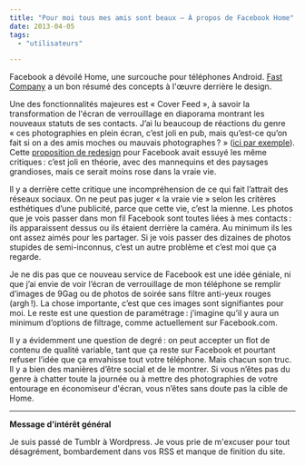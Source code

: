 ```yaml
---
title: "Pour moi tous mes amis sont beaux – À propos de Facebook Home"
date: 2013-04-05
tags:
  - "utilisateurs"

---
```


Facebook a dévoilé Home, une surcouche pour téléphones Android. [Fast Company](http://www.fastcodesign.com/1672289/home-facebooks-bold-new-vision-for-social-smartphones) a un bon résumé des concepts à l'œuvre derrière le design.

Une des fonctionnalités majeures est « Cover Feed », à savoir la transformation de l'écran de verrouillage en diaporama montrant les nouveaux statuts de ses contacts. J’ai lu beaucoup de réactions du genre « ces photographies en plein écran, c’est joli en pub, mais qu’est-ce qu’on fait si on a des amis moches ou mauvais photographes ? » ([ici par exemple](http://www.theverge.com/2013/4/5/4187062/facebook-home-is-beautiful-but-what-if-your-friends-arent)). Cette [proposition de redesign](http://www.behance.net/gallery/Facebook-New-Look-Concept/6504647) pour Facebook avait essuyé les même critiques : c’est joli en théorie, avec des mannequins et des paysages grandioses, mais ce serait moins rose dans la vraie vie.

Il y a derrière cette critique une incompréhension de ce qui fait l’attrait des réseaux sociaux. On ne peut pas juger « la vraie vie » selon les critères esthétiques d’une publicité, parce que cette vie, c’est la mienne. Les photos que je vois passer dans mon fil Facebook sont toutes liées à mes contacts : ils apparaissent dessus ou ils étaient derrière la caméra. Au minimum ils les ont assez aimés pour les partager. Si je vois passer des dizaines de photos stupides de semi-inconnus, c’est un autre problème et c’est moi que ça regarde.

Je ne dis pas que ce nouveau service de Facebook est une idée géniale, ni que j’ai envie de voir l’écran de verrouillage de mon téléphone se remplir d’images de 9Gag ou de photos de soirée sans filtre anti-yeux rouges (argh !). La chose importante, c’est que ces images sont signifiantes pour moi. Le reste est une question de paramétrage : j’imagine qu’il y aura un minimum d’options de filtrage, comme actuellement sur Facebook.com.

Il y a évidemment une question de degré : on peut accepter un flot de contenu de qualité variable, tant que ça reste sur Facebook et pourtant refuser l’idée que ça envahisse tout votre téléphone. Mais chacun son truc. Il y a bien des manières d’être social et de le montrer. Si vous n’êtes pas du genre à chatter toute la journée ou à mettre des photographies de votre entourage en économiseur d'écran, vous n’êtes sans doute pas la cible de Home.

* * *

**Message d'intérêt général**

Je suis passé de Tumblr à Wordpress. Je vous prie de m'excuser pour tout désagrément, bombardement dans vos RSS et manque de finition du site.
